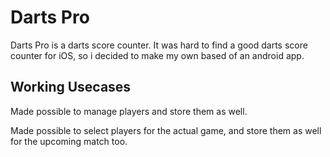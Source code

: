 # Darts Pro

Darts Pro is a darts score counter.
It was hard to find a good darts score counter for iOS, so i decided to make my own based of an android app.

## Working Usecases

Made possible to manage players and store them as well.

Made possible to select players for the actual game, and store them as well for the upcoming match too.
